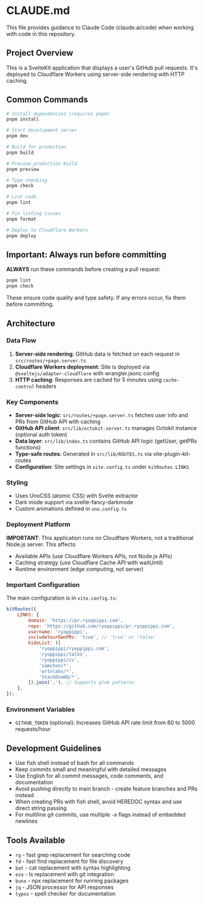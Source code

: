 # CLAUDE.md

This file provides guidance to Claude Code (claude.ai/code) when working with code in this repository.

## Project Overview

This is a SvelteKit application that displays a user's GitHub pull requests. It's deployed to Cloudflare Workers using server-side rendering with HTTP caching.

## Common Commands

```bash
# Install dependencies (requires pnpm)
pnpm install

# Start development server
pnpm dev

# Build for production
pnpm build

# Preview production build
pnpm preview

# Type checking
pnpm check

# Lint code
pnpm lint

# Fix linting issues
pnpm format

# Deploy to Cloudflare Workers
pnpm deploy
```

## Important: Always run before committing

**ALWAYS** run these commands before creating a pull request:

```bash
pnpm lint
pnpm check
```

These ensure code quality and type safety. If any errors occur, fix them before committing.

## Architecture

### Data Flow

1. **Server-side rendering**: GitHub data is fetched on each request in `src/routes/+page.server.ts`
2. **Cloudflare Workers deployment**: Site is deployed via `@sveltejs/adapter-cloudflare` with wrangler.jsonc config
3. **HTTP caching**: Responses are cached for 5 minutes using `cache-control` headers

### Key Components

- **Server-side logic**: `src/routes/+page.server.ts` fetches user info and PRs from GitHub API with caching
- **GitHub API client**: `src/lib/octokit.server.ts` manages Octokit instance (optional auth token)
- **Data layer**: `src/lib/index.ts` contains GitHub API logic (getUser, getPRs functions)
- **Type-safe routes**: Generated in `src/lib/ROUTES.ts` via vite-plugin-kit-routes
- **Configuration**: Site settings in `vite.config.ts` under `kitRoutes.LINKS`

### Styling

- Uses UnoCSS (atomic CSS) with Svelte extractor
- Dark mode support via svelte-fancy-darkmode
- Custom animations defined in `uno.config.ts`

### Deployment Platform

**IMPORTANT**: This application runs on Cloudflare Workers, not a traditional Node.js server. This affects:

- Available APIs (use Cloudflare Workers APIs, not Node.js APIs)
- Caching strategy (use Cloudflare Cache API with waitUntil)
- Runtime environment (edge computing, not server)

### Important Configuration

The main configuration is in `vite.config.ts`:

```javascript
kitRoutes({
	LINKS: {
		domain: 'https://pr.ryoppippi.com',
		repo: 'https://github.com/ryoppippi/pr.ryoppippi.com',
		username: 'ryoppippi',
		includeYourOwnPRs: 'true', // 'true' or 'false'
		hideList: ([
			'ryoppippi/ryoppippi.com',
			'ryoppippi/talks',
			'ryoppippi/cv',
			'samchon/*',
			'wrtnlabs/*',
			'StackOneHQ/*',
		]).join(','), // Supports glob patterns
	},
});
```

### Environment Variables

- `GITHUB_TOKEN` (optional): Increases GitHub API rate limit from 60 to 5000 requests/hour

## Development Guidelines

- Use fish shell instead of bash for all commands
- Keep commits small and meaningful with detailed messages
- Use English for all commit messages, code comments, and documentation
- Avoid pushing directly to main branch - create feature branches and PRs instead
- When creating PRs with fish shell, avoid HEREDOC syntax and use direct string passing
- For multiline git commits, use multiple `-m` flags instead of embedded newlines

## Tools Available

- `rg` - fast grep replacement for searching code
- `fd` - fast find replacement for file discovery
- `bat` - cat replacement with syntax highlighting
- `eza` - ls replacement with git integration
- `bunx` - npx replacement for running packages
- `jq` - JSON processor for API responses
- `typos` - spell checker for documentation
